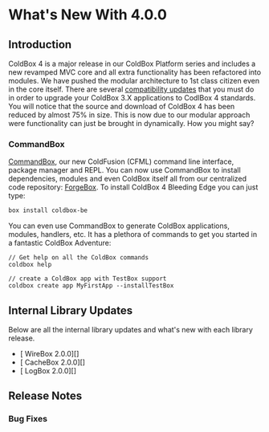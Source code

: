 # What's New With 4.0.0

## Introduction

ColdBox 4 is a major release in our ColdBox Platform series and includes
a new revamped MVC core and all extra functionality has been refactored
into modules. We have pushed the modular architecture to 1st class
citizen even in the core itself. There are several [compatibility
updates](upgrading_to_coldbox_400.md) that you must do in order to upgrade your ColdBox 3.X
applications to CodlBox 4 standards. You will notice that the source and
download of ColdBox 4 has been reduced by almost 75% in size. This is
now due to our modular approach were functionality can just be brought
in dynamically. How you might say?

### CommandBox

[CommandBox](http://www.ortussolutions.com/products/commandbox), our new ColdFusion (CFML) command line interface,
package manager and REPL. You can now use CommandBox to install
dependencies, modules and even ColdBox itself all from our centralized
code repository: [ForgeBox](http://www.coldbox.org/forgebox). To install ColdBox 4 Bleeding Edge
you can just type:

```bash
box install coldbox-be
```

You can even use CommandBox to generate ColdBox applications, modules,
handlers, etc. It has a plethora of commands to get you started in a
fantastic ColdBox Adventure:

``` {.javascript}
// Get help on all the ColdBox commands
coldbox help
```

``` {.javascript}
// create a ColdBox app with TestBox support
coldbox create app MyFirstApp --installTestBox
```

Internal Library Updates
------------------------

Below are all the internal library updates and what's new with each
library release.

-   [ WireBox 2.0.0][]
-   [ CacheBox 2.0.0][]
-   [ LogBox 2.0.0][]

Release Notes
-------------

<h3>
Bug Fixes
</h3>
